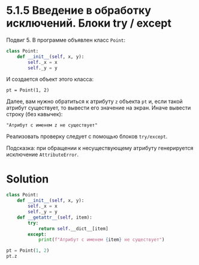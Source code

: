 # 5.1.5 Введение в обработку исключений. Блоки try / except

Подвиг 5. В программе объявлен класс `Point`:

```python
class Point:
    def __init__(self, x, y):
        self._x = x
        self._y = y
```

И создается объект этого класса:

```
pt = Point(1, 2)
```

Далее, вам нужно обратиться к атрибуту `z` объекта `pt` и, если такой атрибут существует, то вывести его значение на
экран. Иначе вывести строку (без кавычек):

```
"Атрибут с именем z не существует"
```

Реализовать проверку следует с помощью блоков `try/except`.

Подсказка: при обращении к несуществующему атрибуту генерируется исключение `AttributeError`.

# Solution

```python
class Point:
    def __init__(self, x, y):
        self._x = x
        self._y = y
    def __getattr__(self, item):
        try:
            return self.__dict__[item]
        except:
            print(f"Атрибут с именем {item} не существует")

pt = Point(1, 2)
pt.z
```